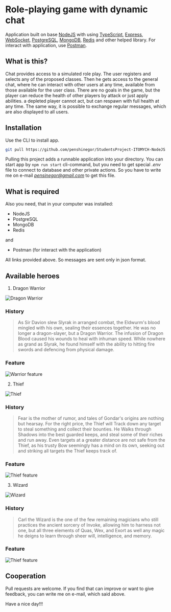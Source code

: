 # Role-playing game with dynamic chat

Application built on base [NodeJS](https://nodejs.org/en/) with using [TypeScript](https://www.typescriptlang.org/), [Express](https://expressjs.com/), [WebSocket](https://javascript.info/websocket), [PostgreSQL](https://www.postgresql.org/), [MongoDB](https://www.mongodb.com/), [Redis](https://redis.io/) and other helped library. For interact with application, use [Postman](https://www.postman.com/).

## What is this?

Chat provides access to a simulated role play. The user registers and selects any of the proposed classes. Then he gets access to the general chat, where he can interact with other users at any time, available from those available for the user class.
There are no goals in the game, but the player can reduce the health of other players by attack or just apply abilities. a depleted player cannot act, but can respawn with full health at any time.
The same way, it is possible to exchange regular messages, which are also displayed to all users.

## Installation

Use the CLI to install app.

```bash
git pull https://github.com/penshinegor/StudentsProject-ITOMYCH-NodeJS
```
Pulling this project adds a runnable application into your directory. You can start app by `npm run start` cli-command, but you need to get special *.env* file to connect to database and other private actions. So you have to write me on e-mail *pensinegor@gmail.com* to get this file.

## What is required

Also you need, that in your computer was installed:
- NodeJS
- PostgreSQL
- MongoDB
- Redis

and
- Postman (for interact with the application)

All links provided above. So messages are sent only in json format.

## Available heroes

1. Dragon Warrior

![Dragon Warrior](https://user-images.githubusercontent.com/101875465/215324974-5a64d3d0-f821-4b61-bd71-34bda944318b.jpg)

### History

> As Sir Davion slew Slyrak in arranged combat, the Eldwurm's blood mingled with his own, sealing their essences together. He was no longer a dragon-slayer, but a Dragon Warrior. The infusion of Dragon Blood caused his wounds to heal with inhuman speed. While nowhere as grand as Slyrak, he found himself with the ability to hitting fire swords and defencing from physical damage.

### Feature

![Warrior feature](https://user-images.githubusercontent.com/101875465/217470752-9120dde3-9d69-4681-83ab-aad37f57efc6.png)

2. Thief

![Thief](https://user-images.githubusercontent.com/101875465/215325427-e6f19ece-4f5a-4baf-ba67-367ccb34fb7a.jpg)

### History

> Fear is the mother of rumor, and tales of Gondar\'s origins are nothing but hearsay. For the right price, the Thief will Track down any target to steal something and collect their bounties. He Walks through Shadows into the best guarded keeps, and steal some of their riches and run away. Even targets at a greater distance are not safe from the Thief, as his trusty Bow seemingly has a mind on its own, seeking out and striking all targets the Thief keeps track of.

### Feature

![Thief feature](https://user-images.githubusercontent.com/101875465/215328321-fe414c48-df10-46d9-8c71-b20b45c346c8.png)

3. Wizard

![Wizard](https://user-images.githubusercontent.com/101875465/215325636-5e8bed85-a986-4efb-a478-012e9bdade7f.jpg)

### History

> Carl the Wizard is the one of the few remaining magicians who still practices the ancient sorcery of Invoke, allowing him to harness not one, but all three elements of Quas, Wex, and Exort as well any magic he deigns to learn through sheer will, intelligence, and memory.

### Feature

![Thief feature](https://user-images.githubusercontent.com/101875465/215329653-de1c8c47-4ae7-446e-8f19-f41aa4aa6834.png)

## Cooperation

Pull requests are welcome. If you find that can improve or want to give feedback, you can write me on e-mail, which said above.

Have a nice day!!!
